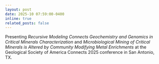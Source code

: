 ```yaml
---
layout: post
date: 2025-10 07:59:00-0400
inline: true
related_posts: false
---
```


Presenting *Recursive Modeling Connects Geochemistry and Genomics in Critical Minerals Characterization* and *Microbiological Mining of Critical Minerals is Altered by Community Modifying Metal Enrichments* at the Geological Society of America Connects 2025 conference in San Antonio, TX. 
